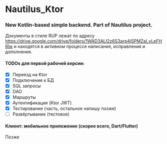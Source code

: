 # Nautilus_Ktor
### New Kotlin-based simple backend. Part of Nautilus project.

Документы в стиле RUP лежат по адресу https://drive.google.com/drive/folders/1WAD3ALI2z6S3arp4jSPMZaI_yLeFH6lw и находятся в активном процессе написания, исправления и дополнения.

#### TODOs для первой рабочей версии:

- [x] Переезд на Ktor
- [x] Подключение к БД
- [x] SQL запросы
- [x] DAO
- [x] Маршруты
- [x] Аутентификация (Ktor JWT)
- [x] Тестирование (часть, остальное напишу позже)
- [ ] Развёртывание (тестовое)

#### Клиент: мобильное приложение (скорее всего, Dart/Flutter)
Позже
